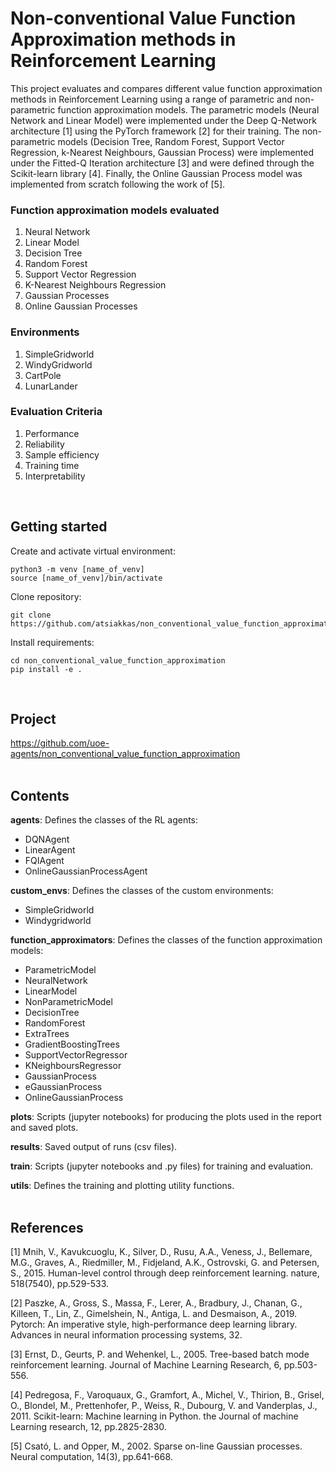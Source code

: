 # Non-conventional Value Function Approximation methods in Reinforcement Learning

This project evaluates and compares different value function approximation methods in Reinforcement Learning using a range of parametric and non-parametric function approximation models. The parametric models (Neural Network and Linear Model) were implemented under the Deep Q-Network architecture [1] using the PyTorch framework [2] for their training. The non-parametric models (Decision Tree, Random Forest, Support Vector Regression, k-Nearest Neighbours, Gaussian Process) were implemented under the Fitted-Q Iteration architecture [3] and were defined through the Scikit-learn library [4]. Finally, the Online Gaussian Process model was implemented from scratch following the work of [5].

### Function approximation models evaluated
  1. Neural Network
  2. Linear Model
  3. Decision Tree
  4. Random Forest
  5. Support Vector Regression
  6. K-Nearest Neighbours Regression
  7. Gaussian Processes
  8. Online Gaussian Processes

### Environments
  1. SimpleGridworld
  2. WindyGridworld
  3. CartPole
  4. LunarLander

### Evaluation Criteria
  1. Performance
  2. Reliability
  3. Sample efficiency
  4. Training time
  5. Interpretability
<br/>

## Getting started

Create and activate virtual environment:
```
python3 -m venv [name_of_venv]
source [name_of_venv]/bin/activate
```

Clone repository:
```
git clone https://github.com/atsiakkas/non_conventional_value_function_approximation.git
```

Install requirements:
```
cd non_conventional_value_function_approximation
pip install -e .
```
<br/>



## Project

https://github.com/uoe-agents/non_conventional_value_function_approximation<br/>
<br/>


## Contents

**agents**: Defines the classes of the RL agents: 
 - DQNAgent
 - LinearAgent
 - FQIAgent
 - OnlineGaussianProcessAgent

**custom_envs**: Defines the classes of the custom environments:
 - SimpleGridworld
 - Windygridworld

**function_approximators**: Defines the classes of the function approximation models:
 - ParametricModel
 - NeuralNetwork
 - LinearModel
 - NonParametricModel
 - DecisionTree
 - RandomForest
 - ExtraTrees
 - GradientBoostingTrees
 - SupportVectorRegressor
 - KNeighboursRegressor
 - GaussianProcess
 - eGaussianProcess
 - OnlineGaussianProcess

**plots**: Scripts (jupyter notebooks) for producing the plots used in the report and saved plots.

**results**: Saved output of runs (csv files).

**train**: Scripts (jupyter notebooks and .py files) for training and evaluation.

**utils**: Defines the training and plotting utility functions.<br/>
<br/>


## References

[1] Mnih, V., Kavukcuoglu, K., Silver, D., Rusu, A.A., Veness, J., Bellemare, M.G., Graves, A., Riedmiller, M., Fidjeland, A.K., Ostrovski, G. and Petersen, S., 2015. Human-level control through deep reinforcement learning. nature, 518(7540), pp.529-533.

[2] Paszke, A., Gross, S., Massa, F., Lerer, A., Bradbury, J., Chanan, G., Killeen, T., Lin, Z., Gimelshein, N., Antiga, L. and Desmaison, A., 2019. Pytorch: An imperative style, high-performance deep learning library. Advances in neural information processing systems, 32.

[3] Ernst, D., Geurts, P. and Wehenkel, L., 2005. Tree-based batch mode reinforcement learning. Journal of Machine Learning Research, 6, pp.503-556.

[4] Pedregosa, F., Varoquaux, G., Gramfort, A., Michel, V., Thirion, B., Grisel, O., Blondel, M., Prettenhofer, P., Weiss, R., Dubourg, V. and Vanderplas, J., 2011. Scikit-learn: Machine learning in Python. the Journal of machine Learning research, 12, pp.2825-2830.

[5] Csató, L. and Opper, M., 2002. Sparse on-line Gaussian processes. Neural computation, 14(3), pp.641-668.
